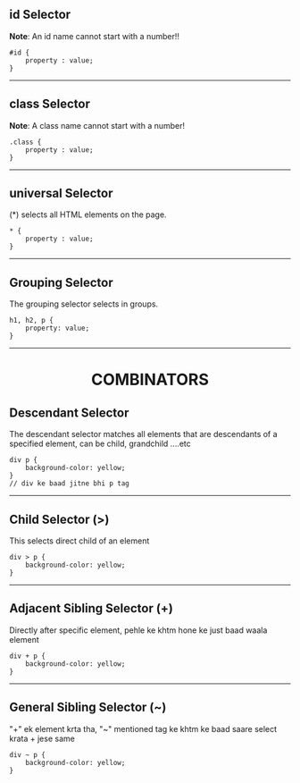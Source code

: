 
## id Selector
**Note**: An id name cannot start with a number!!

    #id {
        property : value;
    }

---

## class Selector
**Note**: A class name cannot start with a number!

    .class {
        property : value;
    }

---
## universal Selector
(*) selects all HTML elements on the page.

    * {
        property : value;
    }

---
## Grouping Selector
The grouping selector selects in groups.

    h1, h2, p {
        property: value;
    }

---
# <div align=center>COMBINATORS</DIV>

## Descendant Selector
The descendant selector matches all elements that are descendants of a specified element, can be child, grandchild ....etc

    div p {
        background-color: yellow;
    }
    // div ke baad jitne bhi p tag

---

## Child Selector (>)
This selects direct child of an element

    div > p {
        background-color: yellow;
    }

---

## Adjacent Sibling Selector (+)

Directly after specific element, pehle ke khtm hone ke just baad waala element

    div + p {
        background-color: yellow;
    }

---

## General Sibling Selector (~)

"+" ek element krta tha, "~" mentioned tag ke khtm ke baad saare select krata + jese same

    div ~ p {
        background-color: yellow;
    }
